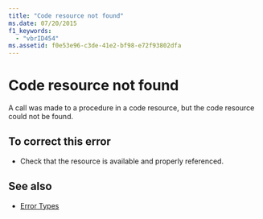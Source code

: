 ```yaml
---
title: "Code resource not found"
ms.date: 07/20/2015
f1_keywords: 
  - "vbrID454"
ms.assetid: f0e53e96-c3de-41e2-bf98-e72f93802dfa
---
```

# Code resource not found
A call was made to a procedure in a code resource, but the code resource could not be found.  
  
## To correct this error  
  
-   Check that the resource is available and properly referenced.  
  
## See also
- [Error Types](../../visual-basic/programming-guide/language-features/error-types.md)
